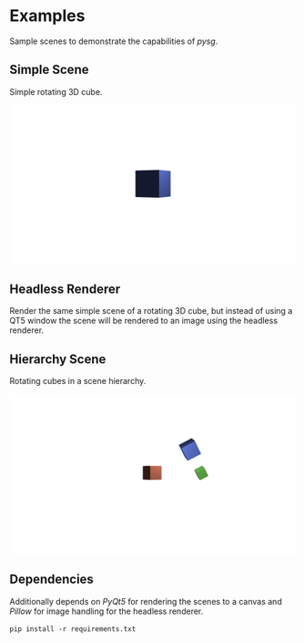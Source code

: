 # Examples
Sample scenes to demonstrate the capabilities of *pysg*.

## Simple Scene

Simple rotating 3D cube.

![SimpleScene](img/simpleScene.png)

## Headless Renderer

Render the same simple scene of a rotating 3D cube, but instead of using a QT5 window the scene will be rendered to an image using the headless renderer.

## Hierarchy Scene
Rotating cubes in a scene hierarchy.

![SimpleScene](img/hierarchyScene.png)


## Dependencies
Additionally depends on *PyQt5* for rendering the scenes to a canvas and *Pillow* for image handling for the headless renderer. 

```
pip install -r requirements.txt
```
